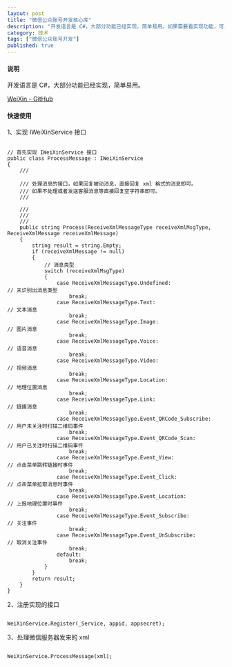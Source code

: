 ```yaml
---
layout: post
title: "微信公众账号开发核心库"
description: "开发语言是 C#，大部分功能已经实现，简单易用。如果需要看实现功能，可以扫描下面二维码，关注测试帐号。"
category: 技术
tags: ["微信公众账号开发"]
published: true
---
```


#### 说明 ####

开发语言是 C#，大部分功能已经实现，简单易用。 

[WeiXin - GitHub](https://github.com/WangWenzhuang/WeiXin)

#### 快速使用 ####

1、实现 IWeiXinService 接口

<pre><code class="language-csharp">
// 首先实现 IWeiXinService 接口
public class ProcessMessage : IWeiXinService
{
    /// <summary>
    /// 处理消息的接口，如果回复被动消息，直接回复 xml 格式的消息即可。
    /// 如果不处理或者发送客服消息等直接回复空字符串即可。
    /// </summary>
    /// <param name="receiveXmlMsgType"></param>
    /// <param name="receiveXmlMessage"></param>
    /// <returns></returns>
    public string Process(ReceiveXmlMessageType receiveXmlMsgType, ReceiveXmlMessage receiveXmlMessage)
    {
        string result = string.Empty;
        if (receiveXmlMessage != null)
        {
            // 消息类型
            switch (receiveXmlMsgType)
            {
                case ReceiveXmlMessageType.Undefined:                          // 未识别出消息类型
                    break;
                case ReceiveXmlMessageType.Text:                               // 文本消息
                    break;
                case ReceiveXmlMessageType.Image:                              // 图片消息
                    break;
                case ReceiveXmlMessageType.Voice:                              // 语音消息
                    break;
                case ReceiveXmlMessageType.Video:                              // 视频消息
                    break;
                case ReceiveXmlMessageType.Location:                           // 地理位置消息
                    break;
                case ReceiveXmlMessageType.Link:                               // 链接消息
                    break;
                case ReceiveXmlMessageType.Event_QRCode_Subscribe:             // 用户未关注时扫描二维码事件
                    break;
                case ReceiveXmlMessageType.Event_QRCode_Scan:                  // 用户已关注时扫描二维码事件
                    break;
                case ReceiveXmlMessageType.Event_View:                         // 点击菜单跳转链接时事件
                    break;
                case ReceiveXmlMessageType.Event_Click:                        // 点击菜单拉取消息时事件
                    break;
                case ReceiveXmlMessageType.Event_Location:                     // 上报地理位置时事件
                    break;
                case ReceiveXmlMessageType.Event_Subscribe:                    // 关注事件
                    break;
                case ReceiveXmlMessageType.Event_UnSubscribe:                  // 取消关注事件
                    break;
                default:
                    break;
            }
        }
        return result;
    }
}
</code></pre>

2、注册实现的接口

<pre><code class="language-csharp">
WeiXinService.Register(_Service, appid, appsecret);
</code></pre>

3、处理微信服务器发来的 xml

<pre><code class="language-csharp">
WeiXinService.ProcessMessage(xml);
</code></pre>